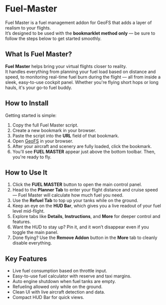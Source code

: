 # Fuel-Master

Fuel Master is a fuel management addon for GeoFS that adds a layer of realism to your flights.  
It’s designed to be used with the **bookmarklet method only** — be sure to follow the steps below to get started smoothly.


## What Is Fuel Master?

**Fuel Master** helps bring your virtual flights closer to reality.  
It handles everything from planning your fuel load based on distance and speed, to monitoring real-time fuel burn during the flight — all from inside a sleek, easy-to-use cockpit panel. Whether you're flying short hops or long hauls, it's your go-to fuel buddy.


## How to Install

Getting started is simple:

1. Copy the full Fuel Master script.
2. Create a new bookmark in your browser.
3. Paste the script into the **URL** field of that bookmark.
4. Open [GeoFS](https://geo-fs.com) in your browser.
5. After your aircraft and scenery are fully loaded, click the bookmark.
6. You'll see **FUEL MASTER** appear just above the bottom toolbar. Then, you're ready to fly.


## How to Use It

1. Click the **FUEL MASTER** button to open the main control panel.
2. Head to the **Planner Tab** to enter your flight distance and cruise speed — Fuel Master will calculate how much fuel you need.
3. Use the **Refuel Tab** to top up your tanks while on the ground.
4. Keep an eye on the **HUD Bar**, which gives you a live readout of your fuel level mid-flight.
5. Explore tabs like **Details**, **Instructions**, and **More** for deeper control and features.
6. Want the HUD to stay up? Pin it, and it won’t disappear even if you toggle the main panel.
7. Done flying? Use the **Remove Addon** button in the **More** tab to cleanly disable everything.


## Key Features

- Live fuel consumption based on throttle input.
- Easy-to-use fuel calculator with reserve and taxi margins.
- Auto engine shutdown when fuel tanks are empty.
- Refueling allowed only while on the ground.
- Clean UI with live aircraft detection and data.
- Compact HUD Bar for quick views.
